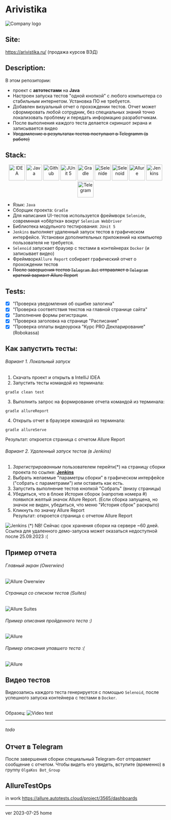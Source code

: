 # Arivistika
![Company logo](images/logo-mini.png)

## Site:
https://arivistika.ru/ (продажа курсов ВЭД)

## Description:
В этом репозитории:
- проект с <b>автотестами</b> на <b>Java</b>
- Настроен запуска тестов "одной кнопкой" с любого компьютера со стабильным интернетом. Установка ПО не требуется.
- Добавлен визуальный отчет о прохождении тестов. Отчет может сформировать любой сотрудник, без специальных знаний точно локализовать проблему и передать информацию разработчикам.
- После выполнения каждого теста делается скриншот экрана и записывается видео 
- ~~Уведомление о результатах тестов поступают в Telegramm (в работе)~~

## Stack:
<p align="center">
<a href="https://www.jetbrains.com/idea/"><img src="images/logo/Idea.svg" width="50" height="50"  alt="IDEA" title="olgakos github IDEA"/></a>
<a href="https://www.java.com/"><img src="images/logo/Java.svg" width="50" height="50"  alt="Java" title="olgakos github Java"/></a>
<a href="https://github.com/"><img src="images/logo/GitHub.svg" width="50" height="50"  alt="Github" title="olgakos Github"/></a>
<a href="https://junit.org/junit5/"><img src="images/logo/Junit5.svg" width="50" height="50"  alt="JUnit 5" title="olgakos github JUnit 5"/></a>
<a href="https://gradle.org/"><img src="images/logo/Gradle.svg" width="50" height="50"  alt="Gradle" title="olgakos github Gradle"/></a>
<a href="https://selenide.org/"><img src="images/logo/Selenide.svg" width="50" height="50"  alt="Selenide" title="olgakos github Selenide"/></a>
<a href="https://aerokube.com/selenoid/"><img src="images/logo/Selenoid.svg" width="50" height="50"  alt="Selenoid" title="olgakos github Selenoid"/></a>
<a href="https://github.com/allure-framework/allure2"><img src="images/logo/Allure.svg" width="50" height="50"  alt="Allure" title="olgakos github Allure"/></a>
<a href="https://www.jenkins.io/"><img src="images/logo/Jenkins.svg" width="50" height="50"  alt="Jenkins" title="olgakos github Jenkins"/></a>
<a href="https://web.telegram.org/"><img width="50" height="50"  alt="Telegram" src="images/logo/Telegram.svg" title="olgakos github Telegram"></a>
</p>

- Язык: `Java`
- Сборщик проекта: `Gradle`
- Для написания UI-тестов используется фреймворк `Selenide`, совремнная «обёртка» вокруг `Selenium WebDriver`
- Библиотека модульного тестирования: `JUnit 5`
- `Jenkins` выполняет удаленный запуск тестов в графическом интерфейсе. Установки дополнительных приложений на компьютер пользователя не требуется.
- `Selenoid` запускает браузер с тестами в контейнерах `Docker` (и записывает видео)
- Фреймворк`Allure Report` собирает графический отчет о прохождении тестов
- ~~После завершения тестов `Telegram Bot` отправляет в `Telegram` краткий вариант Allure Report~~

## Tests:
- [x] "Проверка уведомления об ошибке залогина"
- [x] "Проверка соответствия текстов на главной странице сайта"
- [x] "Заполнение формы регистрации.
- [x] "Проверка заголовка на странице "Расписание"
- [x] "Проверка оплаты видеоурока "Курс PRO Декларирование" (Robokassa)

## Как запустить тесты:
###### Вариант 1. Локальный запуск 
1. Скачать проект и открыть в IntelliJ IDEA
2. Запустить тесты командой из терминала: 
```
gradle clean test
```
3. Выполнить запрос на формирование отчета командой из терминала:
```
gradle allureReport
```
4. Открыть отчет в браузере командой из терминала:
```
gradle allureServe
```
Результат: откроется страница с отчетом Allure Report

###### Вариант 2. Удаленный запуск тестов (в Jenkins)
1. <i>Зарегистрированным</i> пользователем перейти(*) на страницу сборки проекта по ссылке: <b><a target="_blank" href="https://jenkins.autotests.cloud/job/Demo-Arivistika-Java/">Jenkins</a></b> 
2. Выбрать желаемые "параметры сборки" в графическом интерфейсе ("собрать с параметрами") или оставить как есть.
3. Запустить выполнение тестов кнопкой "Собрать" (внизу страницы)
4. Убедиться, что в блоке История сборок (напротив номера #) появился желтый значок Allure Report. (Если сборка запущена, но значок не виден, убедиться, что меню "История сброк" раскрыто)
5. Кликнуть по значку Allure Report
<br>Результат: откроется страница с отчетом Allure Report

![Jenkins](images/screens/screen_jenkins_ar.jpg)
(*) NB! Сейчас срок хранения сборки на сервере ~60 дней. Ссылка для удаленного демо-запуска может оказаться недоступной после 25.09.2023 :( 

## Пример отчета

###### Главный экран (Owerwiev)
<img title="Allure Owerwiev" src="images/screens/screen_allure1.jpg" alt="Allure Owerwiev">

###### Страница со списком тестов (Suites)
<img title="Allure Suites" src="images/screens/screen_allure2.jpg" alt="Allure Suites">
  
###### Пример описания пройденного  теста :)
![Allure](images/screens/screen_passed.jpg)

###### Пример описания упавшего теста :(
![Allure](images/screens/screen_failed.jpg)

## Видео тестов
Видеозапись каждого теста генерируется с помощью `Selenoid`, после успешного запуска контейнера c тестами в `Docker`. 

<br>Образец:
![Video test](images/screens/video_test_fill_form.gif)

---------
###### todo
## Отчет в Telegram

После завершения сборки специальный Telegram-бот отправляет сообщение с отчетом.
Чтобы видеть его увидеть, вступите (временно) в группу `OlgaKos Bot_Group`
## AllureTestOps
in work https://allure.autotests.cloud/project/3565/dashboards

------------
ver 2023-07-25 home
